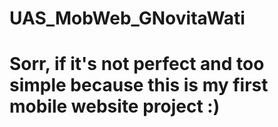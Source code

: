 # UAS_MobWeb_GNovitaWati
# Sorr, if it's not perfect and too simple because this is my first mobile website project :)

